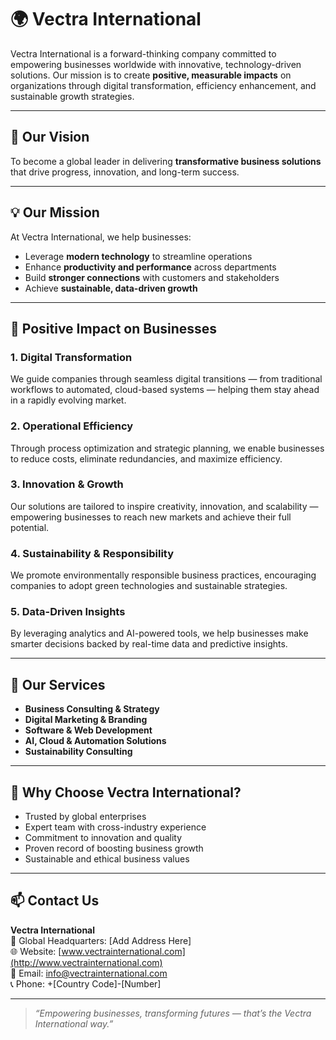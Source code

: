 # 🌍 Vectra International

Vectra International is a forward-thinking company committed to empowering businesses worldwide with innovative, technology-driven solutions. Our mission is to create **positive, measurable impacts** on organizations through digital transformation, efficiency enhancement, and sustainable growth strategies.

---

## 🚀 Our Vision

To become a global leader in delivering **transformative business solutions** that drive progress, innovation, and long-term success.

---

## 💡 Our Mission

At Vectra International, we help businesses:
- Leverage **modern technology** to streamline operations  
- Enhance **productivity and performance** across departments  
- Build **stronger connections** with customers and stakeholders  
- Achieve **sustainable, data-driven growth**

---

## 🌱 Positive Impact on Businesses

### 1. **Digital Transformation**
We guide companies through seamless digital transitions — from traditional workflows to automated, cloud-based systems — helping them stay ahead in a rapidly evolving market.

### 2. **Operational Efficiency**
Through process optimization and strategic planning, we enable businesses to reduce costs, eliminate redundancies, and maximize efficiency.

### 3. **Innovation & Growth**
Our solutions are tailored to inspire creativity, innovation, and scalability — empowering businesses to reach new markets and achieve their full potential.

### 4. **Sustainability & Responsibility**
We promote environmentally responsible business practices, encouraging companies to adopt green technologies and sustainable strategies.

### 5. **Data-Driven Insights**
By leveraging analytics and AI-powered tools, we help businesses make smarter decisions backed by real-time data and predictive insights.

---

## 🧩 Our Services

- **Business Consulting & Strategy**  
- **Digital Marketing & Branding**  
- **Software & Web Development**  
- **AI, Cloud & Automation Solutions**  
- **Sustainability Consulting**  

---

## 🤝 Why Choose Vectra International?

- Trusted by global enterprises  
- Expert team with cross-industry experience  
- Commitment to innovation and quality  
- Proven record of boosting business growth  
- Sustainable and ethical business values  

---

## 📫 Contact Us

**Vectra International**  
📍 Global Headquarters: [Add Address Here]  
🌐 Website: [www.vectrainternational.com](http://www.vectrainternational.com)  
📧 Email: info@vectrainternational.com  
📞 Phone: +[Country Code]-[Number]

---

> _“Empowering businesses, transforming futures — that’s the Vectra International way.”_
